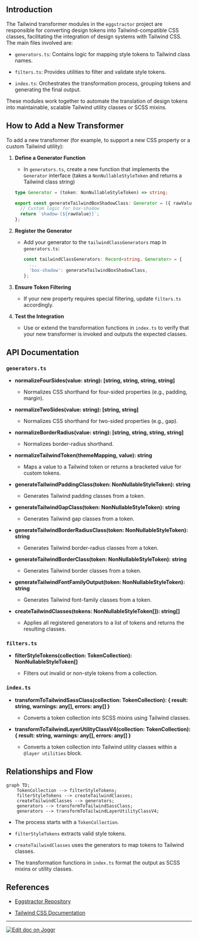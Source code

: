 <!--@@joggrdoc@@-->
<!-- @joggr:version(v2):end -->
<!-- @joggr:warning:start -->
<!-- 
  _   _   _    __        __     _      ____    _   _   ___   _   _    ____     _   _   _ 
 | | | | | |   \ \      / /    / \    |  _ \  | \ | | |_ _| | \ | |  / ___|   | | | | | |
 | | | | | |    \ \ /\ / /    / _ \   | |_) | |  \| |  | |  |  \| | | |  _    | | | | | |
 |_| |_| |_|     \ V  V /    / ___ \  |  _ <  | |\  |  | |  | |\  | | |_| |   |_| |_| |_|
 (_) (_) (_)      \_/\_/    /_/   \_\ |_| \_\ |_| \_| |___| |_| \_|  \____|   (_) (_) (_)
                                                              
This document is managed by Joggr. Editing this document could break Joggr's core features, i.e. our 
ability to auto-maintain this document. Please use the Joggr editor to edit this document 
(link at bottom of the page).
-->
<!-- @joggr:warning:end -->
## Introduction

The Tailwind transformer modules in the `eggstractor` project are responsible for converting design tokens into Tailwind-compatible CSS classes, facilitating the integration of design systems with Tailwind CSS. The main files involved are:

* `generators.ts`: Contains logic for mapping style tokens to Tailwind class names.

* `filters.ts`: Provides utilities to filter and validate style tokens.

* `index.ts`: Orchestrates the transformation process, grouping tokens and generating the final output.

These modules work together to automate the translation of design tokens into maintainable, scalable Tailwind utility classes or SCSS mixins.

## How to Add a New Transformer

To add a new transformer (for example, to support a new CSS property or a custom Tailwind utility):

1. **Define a Generator Function**

   * In `generators.ts`, create a new function that implements the `Generator` interface (takes a `NonNullableStyleToken` and returns a Tailwind class string)

   <!-- @joggr:snippet(19b34500-3abf-4fbd-ac70-f7ebf65b6e18):start -->
   ```typescript
   type Generator = (token: NonNullableStyleToken) => string;
   ```
   <!-- @joggr:snippet(19b34500-3abf-4fbd-ac70-f7ebf65b6e18):end -->

   ```typescript
   export const generateTailwindBoxShadowClass: Generator = ({ rawValue }) => {
     // Custom logic for box-shadow
     return `shadow-[${rawValue}]`;
   };
   ```

2. **Register the Generator**

   * Add your generator to the `tailwindClassGenerators` map in `generators.ts`:

     ```typescript
     const tailwindClassGenerators: Record<string, Generator> = {
       ...
       'box-shadow': generateTailwindBoxShadowClass,
     };
     ```

3. **Ensure Token Filtering**

   * If your new property requires special filtering, update `filters.ts` accordingly.

4. **Test the Integration**

   * Use or extend the transformation functions in `index.ts` to verify that your new transformer is invoked and outputs the expected classes.

## API Documentation

### `generators.ts`

* **normalizeFourSides(value: string): \[string, string, string, string]**

  * Normalizes CSS shorthand for four-sided properties (e.g., padding, margin).

* **normalizeTwoSides(value: string): \[string, string]**

  * Normalizes CSS shorthand for two-sided properties (e.g., gap).

* **normalizeBorderRadius(value: string): \[string, string, string, string]**

  * Normalizes border-radius shorthand.

* **normalizeTailwindToken(themeMapping, value): string**

  * Maps a value to a Tailwind token or returns a bracketed value for custom tokens.

* **generateTailwindPaddingClass(token: NonNullableStyleToken): string**

  * Generates Tailwind padding classes from a token.

* **generateTailwindGapClass(token: NonNullableStyleToken): string**

  * Generates Tailwind gap classes from a token.

* **generateTailwindBorderRadiusClass(token: NonNullableStyleToken): string**

  * Generates Tailwind border-radius classes from a token.

* **generateTailwindBorderClass(token: NonNullableStyleToken): string**

  * Generates Tailwind border classes from a token.

* **generateTailwindFontFamilyOutput(token: NonNullableStyleToken): string**

  * Generates Tailwind font-family classes from a token.

* **createTailwindClasses(tokens: NonNullableStyleToken\[]): string\[]**

  * Applies all registered generators to a list of tokens and returns the resulting classes.

### `filters.ts`

* **filterStyleTokens(collection: TokenCollection): NonNullableStyleToken\[]**

  * Filters out invalid or non-style tokens from a collection.

### `index.ts`

* **transformToTailwindSassClass(collection: TokenCollection): { result: string, warnings: any\[], errors: any\[] }**

  * Converts a token collection into SCSS mixins using Tailwind classes.

* **transformToTailwindLayerUtilityClassV4(collection: TokenCollection): { result: string, warnings: any\[], errors: any\[] }**

  * Converts a token collection into Tailwind utility classes within a `@layer utilities` block.

## Relationships and Flow

```mermaid
graph TD;
    TokenCollection --> filterStyleTokens;
    filterStyleTokens --> createTailwindClasses;
    createTailwindClasses --> generators;
    generators --> transformToTailwindSassClass;
    generators --> transformToTailwindLayerUtilityClassV4;
```

* The process starts with a `TokenCollection`.

* `filterStyleTokens` extracts valid style tokens.

* `createTailwindClasses` uses the generators to map tokens to Tailwind classes.

* The transformation functions in `index.ts` format the output as SCSS mixins or utility classes.

## References

* [Eggstractor Repository](https://github.com/bitovi/eggstractor)

* [Tailwind CSS Documentation](https://tailwindcss.com/docs/utility-first)

<!-- @joggr:editLink(d8f10864-e88b-43d1-84a2-e03bc7db9ddf):start -->
---
<a href="https://app.joggr.io/app/documents/d8f10864-e88b-43d1-84a2-e03bc7db9ddf/edit">
  <img src="https://cdn.joggr.io/assets/static/badges/joggr-document-edit.svg?did=d8f10864-e88b-43d1-84a2-e03bc7db9ddf" alt="Edit doc on Joggr" />
</a>
<!-- @joggr:editLink(d8f10864-e88b-43d1-84a2-e03bc7db9ddf):end -->
